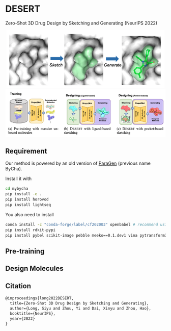 # DESERT
Zero-Shot 3D Drug Design by Sketching and Generating (NeurIPS 2022)

<!-- ![](./pics/sketch_and_generate.png)
![](./pics/overview.png) -->
<div  align="center">    
<img src="./pics/sketch_and_generate.png"/>
</div>
<div  align="center">    
<img src="./pics/overview.png"/>
</div>

## Requirement
Our method is powered by an old version of [ParaGen](https://github.com/bytedance/ParaGen) (previous name ByCha).

Install it with
```bash
cd mybycha
pip install -e .
pip install horovod
pip install lightseq
```
You also need to install
```bash
conda install -c "conda-forge/label/cf202003" openbabel # recommend using anaconda for this project 
pip install rdkit-pypi
pip install pybel scikit-image pebble meeko==0.1.dev1 vina pytransform3d
```

## Pre-training

## Design Molecules

## Citation
```
@inproceedings{long2022DESERT,
  title={Zero-Shot 3D Drug Design by Sketching and Generating},
  author={Long, Siyu and Zhou, Yi and Dai, Xinyu and Zhou, Hao},
  booktitle={NeurIPS},
  year={2022}
}
```
